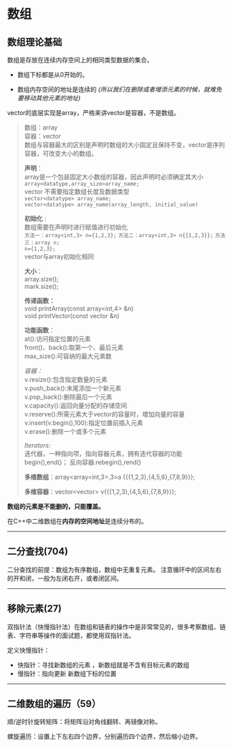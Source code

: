 # 数组

## 数组理论基础

数组是存放在连续内存空间上的相同类型数据的集合。

- 数组下标都是从0开始的。

- 数组内存空间的地址是连续的 *(所以我们在删除或者增添元素的时候，就难免要移动其他元素的地址)* 

vector的底层实现是array，严格来讲vector是容器，不是数组。

> 数组：array  
容器：vector  
数组与容器最大的区别是声明时数组的大小固定且保持不变，vector是序列容器，可改变大小的数组。  
>
>**声明**：  
array是一个包装固定大小数组的容器，因此声明时必须确定其大小  
`array<datatype,array_size>array_name;`  
vector 不需要指定数组长度及数据类型  
`vector<datatype> array_name;`  
`vector<datatype> array_name(array_length, initial_value)`
>
>**初始化** :  
数组需要在声明时进行赋值进行初始化  
`方法一：array<int,3> n={1,2,3};`
`方法二：array<int,3> n{{1,2,3}};`
`方法三：array n;`  
`n={1,2,3};`  
vector与array初始化相同  
>
>**大小**：  
array.size();  
mark.size();  
>
>**传递函数：**  
void printArray(const array<int,4> &n)  
void printVector(const vector<int> &n)  
>
>**功能函数**：  
at():访问指定位置的元素  
front()、back():取第一个、最后元素  
max_size():可容纳的最大元素数  
>
>*容器：*  
v.resize():包含指定数量的元素  
v.push_back():末尾添加一个新元素  
v.pop_back():删除最后一个元素  
v.capacity():返回向量分配的存储空间  
v.reserve():所需元素大于vector的容量时，增加向量的容量  
v.insert(v.begin(),100):指定位置前插入元素  
v.erase():删除一个或多个元素  
>
>*Iterators:*  
迭代器，一种指向项，指向容器元素，拥有迭代容器的功能  
begin(),end()；
反向容器:rebegin(),rend()
>
>**多维数组**：array<array<int,3>,3>a {{{1,2,3},{4,5,6},{7,8,9}}};  
>
>**多维容器**：vector<vector<int>> v{{{1,2,3},{4,5,6},{7,8,9}}};

**数组的元素是不能删的，只能覆盖。**

在C++中二维数组在**内存的空间地址**是连续分布的。

---

## 二分查找(704)

二分查找的前提：数组为有序数组，数组中无重复元素。
注意循环中的区间左右的开和闭，一般为左闭右开，或者闭区间。

---

## 移除元素(27)

双指针法（快慢指针法）在数组和链表的操作中是非常常见的，很多考察数组、链表、字符串等操作的面试题，都使用双指针法。

定义快慢指针：

- 快指针：寻找新数组的元素 ，新数组就是不含有目标元素的数组
- 慢指针：指向更新 新数组下标的位置

---

## 二维数组的遍历（59）

顺/逆时针旋转矩阵：将矩阵沿对角线翻转、再镜像对称。

螺旋遍历：设置上下左右四个边界，分别遍历四个边界，然后缩小边界。